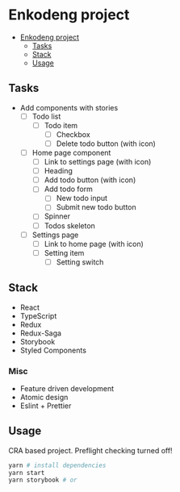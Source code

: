 # Enkodeng project

- [Enkodeng project](#enkodeng-project)
  - [Tasks](#tasks)
  - [Stack](#stack)
  - [Usage](#usage)

## Tasks

- Add components with stories
  - [ ] Todo list
    - [ ] Todo item
      - [ ] Checkbox
      - [ ] Delete todo button (with icon)
  - [ ] Home page component
    - [ ] Link to settings page (with icon)
    - [ ] Heading
    - [ ] Add todo button (with icon)
    - [ ] Add todo form
      - [ ] New todo input
      - [ ] Submit new todo button 
    - [ ] Spinner
    - [ ] Todos skeleton
  - [ ] Settings page
    - [ ] Link to home page (with icon)
    - [ ] Setting item
      - [ ] Setting switch

## Stack

- React
- TypeScript
- Redux
- Redux-Saga
- Storybook
- Styled Components
  
### Misc

- Feature driven development
- Atomic design
- Eslint + Prettier

## Usage

CRA based project. Preflight checking turned off!

```bash
yarn # install dependencies
yarn start
yarn storybook # or
```